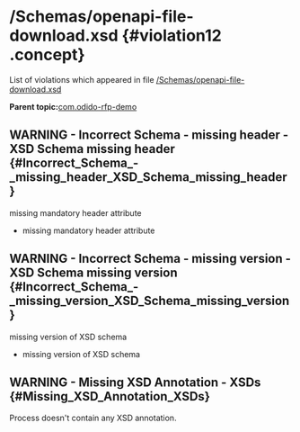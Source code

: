 # /Schemas/openapi-file-download.xsd {#violation12 .concept}

List of violations which appeared in file [/Schemas/openapi-file-download.xsd](../../../projects/com.odido-rfp-demo/Schemas/openapi-file-download.xsd.md)

**Parent topic:**[com.odido-rfp-demo](../../../qa/projects/com.odido-rfp-demo.md)

## WARNING - Incorrect Schema - missing header - XSD Schema missing header {#Incorrect_Schema_-_missing_header_XSD_Schema_missing_header}

missing mandatory header attribute

-   missing mandatory header attribute

## WARNING - Incorrect Schema - missing version - XSD Schema missing version {#Incorrect_Schema_-_missing_version_XSD_Schema_missing_version}

missing version of XSD schema

-   missing version of XSD schema

## WARNING - Missing XSD Annotation - XSDs {#Missing_XSD_Annotation_XSDs}

Process doesn't contain any XSD annotation.

